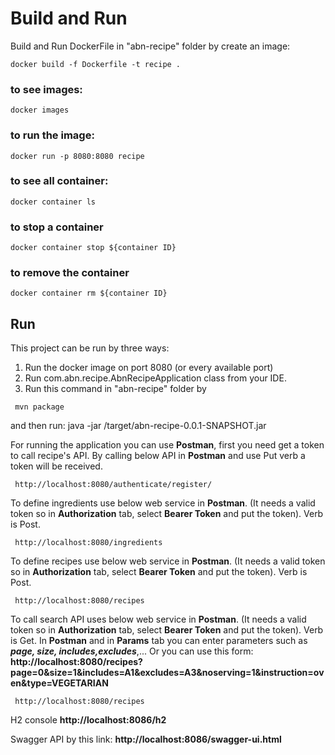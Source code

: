 # Build and Run
Build and Run DockerFile in "abn-recipe" folder by create an image:
```
docker build -f Dockerfile -t recipe .
```
### to see images:
```
docker images
```
### to run the image:
```
docker run -p 8080:8080 recipe
```
### to see all container:
```
docker container ls
```
### to stop a container
```
docker container stop ${container ID}
```
### to remove the container
```
docker container rm ${container ID}
```

## Run
This project can be run by three ways:
1.  Run the docker image on port 8080 (or every available port)
2.	Run com.abn.recipe.AbnRecipeApplication class from your IDE.
3.	Run this command in "abn-recipe" folder by
```
 mvn package
```
and then run:
java -jar /target/abn-recipe-0.0.1-SNAPSHOT.jar

For running the application you can use **Postman**, first you need get a token to call recipe's API. By calling below API in **Postman** and use Put verb a token will be received.

```
 http://localhost:8080/authenticate/register/
```

To define ingredients use below web service in **Postman**. (It needs a valid token so in **Authorization** tab, select **Bearer Token** and put the token). Verb is Post.
```
 http://localhost:8080/ingredients
```
To define recipes use below web service in **Postman**. (It needs a valid token so in **Authorization** tab, select **Bearer Token** and put the token). Verb is Post.
```
 http://localhost:8080/recipes
```

To call search API uses below web service in **Postman**. (It needs a valid token so in **Authorization** tab, select **Bearer Token** and put the token). Verb is Get.
In **Postman** and in **Params** tab you can enter parameters such as ***page, size, includes,excludes***,...
Or you can use this form: **http://localhost:8080/recipes?page=0&size=1&includes=A1&excludes=A3&noserving=1&instruction=oven&type=VEGETARIAN**
```
 http://localhost:8080/recipes
```


H2 console **http://localhost:8086/h2**

Swagger API by this link: **http://localhost:8086/swagger-ui.html**